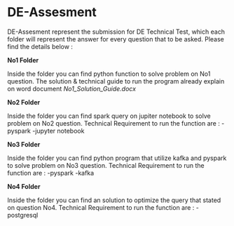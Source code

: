 # DE-Assesment

DE-Assesment represent the submission for DE Technical Test, which each folder will represent the answer for every question that to be asked.
Please find the details below :

**No1 Folder**

Inside the folder you can find python function to solve problem on No1 question.
The solution & technical guide to run the program already explain on word document *No1_Solution_Guide.docx*

**No2 Folder**

Inside the folder you can find spark query on jupiter notebook to solve problem on No2 question.
Technical Requirement to run the function are :
-pyspark
-jupyter notebook

**No3 Folder**

Inside the folder you can find python program that utilize kafka and pyspark to solve problem on No3 question.
Technical Requirement to run the function are :
-pyspark
-kafka

**No4 Folder**

Inside the folder you can find an solution to optimize the query that stated on question No4.
Technical Requirement to run the function are :
-postgresql

